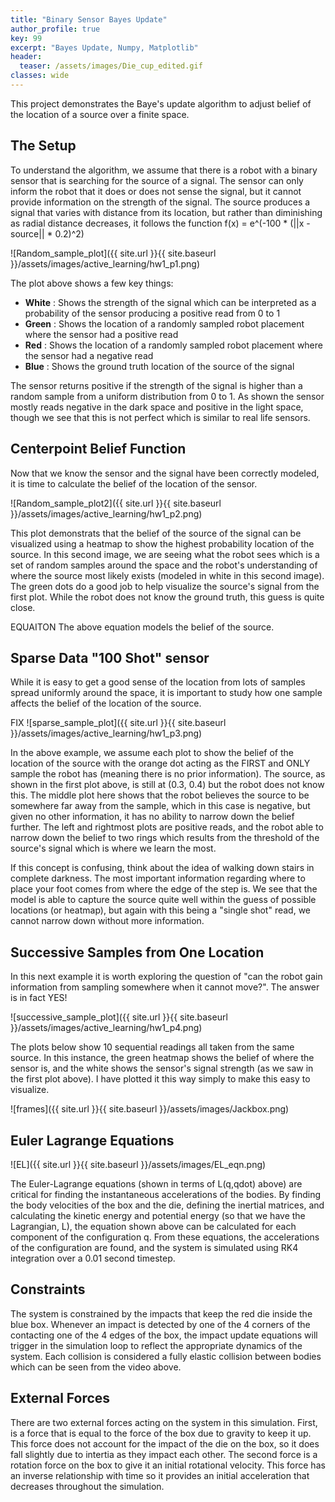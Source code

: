 ```yaml
---
title: "Binary Sensor Bayes Update"
author_profile: true
key: 99
excerpt: "Bayes Update, Numpy, Matplotlib"
header:
  teaser: /assets/images/Die_cup_edited.gif
classes: wide
---
```



This project demonstrates the Baye's update algorithm to adjust belief of the location of a source over a finite space. 

## The Setup
To understand the algorithm, we assume that there is a robot with a binary sensor that is searching for the source of a signal. The sensor can only inform the robot that it does or does not sense the signal, but it cannot provide information on the strength of the signal. The source produces a signal that varies with distance from its location, but rather than diminishing as radial distance decreases, it follows the function f(x) = e^(-100 * (||x - source|| * 0.2)^2)

![Random_sample_plot]({{ site.url }}{{ site.baseurl }}/assets/images/active_learning/hw1_p1.png)

The plot above shows a few key things:
- **White** : Shows the strength of the signal which can be interpreted as a probability of the sensor producing a positive read from 0 to 1
- **Green** : Shows the location of a randomly sampled robot placement where the sensor had a positive read
- **Red** : Shows the location of a randomly sampled robot placement where the sensor had a negative read
- **Blue** : Shows the ground truth location of the source of the signal

The sensor returns positive if the strength of the signal is higher than a random sample from a uniform distribution from 0 to 1. As shown the sensor mostly reads negative in the dark space and positive in the light space, though we see that this is not perfect which is similar to real life sensors. 

## Centerpoint Belief Function
Now that we know the sensor and the signal have been correctly modeled, it is time to calculate the belief of the location of the sensor. 

![Random_sample_plot2]({{ site.url }}{{ site.baseurl }}/assets/images/active_learning/hw1_p2.png)

This plot demonstrats that the belief of the source of the signal can be visualized using a heatmap to show the highest probability location of the source. In this second image, we are seeing what the robot sees which is a set of random samples around the space and the robot's understanding of where the source most likely exists (modeled in white in this second image). The green dots do a good job to help visualize the source's signal from the first plot. While the robot does not know the ground truth, this guess is quite close.

EQUAITON
The above equation models the belief of the source. 

## Sparse Data "100 Shot" sensor
While it is easy to get a good sense of the location from lots of samples spread uniformly around the space, it is important to study how one sample affects the belief of the location of the source. 


FIX
![sparse_sample_plot]({{ site.url }}{{ site.baseurl }}/assets/images/active_learning/hw1_p3.png)

In the above example, we assume each plot to show the belief of the location of the source with the orange dot acting as the FIRST and ONLY sample the robot has (meaning there is no prior information). The source, as shown in the first plot above, is still at (0.3, 0.4) but the robot does not know this. The middle plot here shows that the robot believes the source to be somewhere far away from the sample, which in this case is negative, but given no other information, it has no ability to narrow down the belief further. The left and rightmost plots are positive reads, and the robot able to narrow down the belief to two rings which results from the threshold of the source's signal which is where we learn the most. 

If this concept is confusing, think about the idea of walking down stairs in complete darkness. The most important information regarding where to place your foot comes from where the edge of the step is. We see that the model is able to capture the source quite well within the guess of possible locations (or heatmap), but again with this being a "single shot" read, we cannot narrow down without more information. 

## Successive Samples from One Location
In this next example it is worth exploring the question of "can the robot gain information from sampling somewhere when it cannot move?". The answer is in fact YES!

![successive_sample_plot]({{ site.url }}{{ site.baseurl }}/assets/images/active_learning/hw1_p4.png)

The plots below show 10 sequential readings all taken from the same source. In this instance, the green heatmap shows the belief of where the sensor is, and the white shows the sensor's signal strength (as we saw in the first plot above). I have plotted it this way simply to make this easy to visualize. 

![frames]({{ site.url }}{{ site.baseurl }}/assets/images/Jackbox.png)

## Euler Lagrange Equations
![EL]({{ site.url }}{{ site.baseurl }}/assets/images/EL_eqn.png)

The Euler-Lagrange equations (shown in terms of L(q,qdot) above) are critical for finding the instantaneous accelerations of the bodies. By finding the body velocities of the box and the die, defining the inertial matrices, and calculating the kinetic energy and potential energy (so that we have the Lagrangian, L), the equation shown above can be calculated for each component of the configuration q. From these equations, the accelerations of the configuration are found, and the system is simulated using RK4 integration over a 0.01 second timestep.

## Constraints
The system is constrained by the impacts that keep the red die inside the blue box. Whenever an impact is detected by one of the 4 corners of the contacting one of the 4 edges of the box, the impact update equations will trigger in the simulation loop to reflect the appropriate dynamics of the system. Each collision is considered a fully elastic collision between bodies which can be seen from the video above.

## External Forces
There are two external forces acting on the system in this simulation. First, is a force that is equal to the force of the box due to gravity to keep it up. This force does not account for the impact of the die on the box, so it does fall slightly due to intertia as they impact each other. The second force is a rotation force on the box to give it an initial rotational velocity. This force has an inverse relationship with time so it provides an initial acceleration that decreases throughout the simulation.
